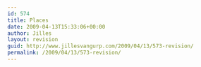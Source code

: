 ```yaml
---
id: 574
title: Places
date: 2009-04-13T15:33:06+00:00
author: Jilles
layout: revision
guid: http://www.jillesvangurp.com/2009/04/13/573-revision/
permalink: /2009/04/13/573-revision/
---
```

